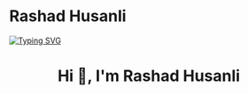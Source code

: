 # Rashad Husanli
[![Typing SVG](https://readme-typing-svg.demolab.com?font=Libre+Barcode+39+Extended&size=30&duration=3000&pause=1000&color=F87200&center=true&lines=Front-End+developer)](https://git.io/typing-svg)
<h1 align="center">Hi 👋, I'm Rashad Husanli</h1>
